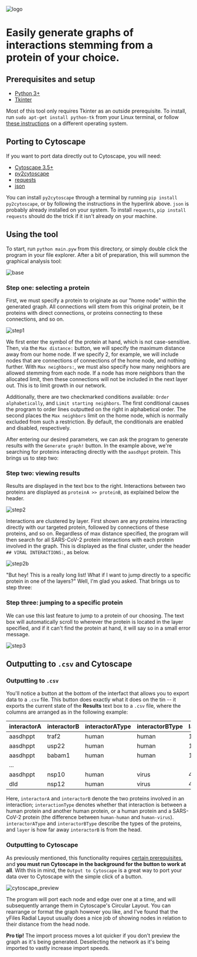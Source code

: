 ![logo](img/logo.png)

# Easily generate graphs of interactions stemming from a protein of your choice.

## Prerequisites and setup

* [Python 3+](https://www.python.org/)
* [Tkinter](https://docs.python.org/3/library/tkinter.html)

Most of this tool only requires Tkinter as an outside prerequisite. To install, run `sudo apt-get install python-tk` from your Linux terminal, or follow [these instructions](https://tkdocs.com/tutorial/install.html) on a different operating system.

## Porting to Cytoscape

If you want to port data directly out to Cytoscape, you will need:

* [Cytoscape 3.5+](https://cytoscape.org/)
* [py2cytoscape](https://py2cytoscape.readthedocs.io/en/latest/#installation)
* [requests](https://requests.readthedocs.io/en/master/)
* [json](https://docs.python.org/3/library/json.html)

You can install `py2cytoscape` through a terminal by running `pip install py2cytoscape`, or by following the instructions in the hyperlink above. `json` is probably already installed on your system. To install `requests`, `pip install requests` should do the trick if it isn't already on your machine.

## Using the tool

To start, run `python main.pyw` from this directory, or simply double click the program in your file explorer. After a bit of preparation, this will summon the graphical analysis tool:

![base](img/base.png)

### Step one: selecting a protein

First, we must specify a protein to originate as our "home node" within the generated graph. All connections will stem from this original protein, be it proteins with direct connections, or proteins connecting to these connections, and so on.

![step1](img/step1.png)

We first enter the symbol of the protein at hand, which is not case-sensitive. Then, via the `Max distance:` button, we will specify the maximum distance away from our home node. If we specify 2, for example, we will include nodes that are connections of connections of the home node, and nothing further. With `Max neighbors:`, we must also specify how many neighbors are allowed stemming from each node. If a node has more neighbors than the allocated limit, then these connections will not be included in the next layer out. This is to limit growth in our network.

Additionally, there are two checkmarked conditions available: `Order alphabetically`, and `Limit starting neighbors`. The first conditional causes the program to order lines outputted on the right in alphabetical order. The second places the `Max neighbors` limit on the home node, which is normally excluded from such a restriction. By default, the conditionals are enabled and disabled, respectively.

After entering our desired parameters, we can ask the program to generate results with the `Generate graph!` button. In the example above, we're searching for proteins interacting directly with the `aasdhppt` protein. This brings us to step two:

### Step two: viewing results

Results are displayed in the text box to the right. Interactions between two proteins are displayed as `proteinA >> proteinB`, as explained below the header.

![step2](img/step2.png)

Interactions are clustered by layer. First shown are any proteins interacting directly with our targeted protein, followed by connections of these proteins, and so on. Regardless of max distance specified, the program will then search for all SARS-CoV-2 protein interactions with each protein involved in the graph. This is displayed as the final cluster, under the header `## VIRAL INTERACTIONS:`, as below.

![step2b](img/step2b.png)

"But hey! This is a really long list! What if I want to jump directly to a specific protein in one of the layers?" Well, I'm glad you asked. That brings us to step three:

### Step three: jumping to a specific protein

We can use this last feature to jump to a protein of our choosing. The text box will automatically scroll to wherever the protein is located in the layer specified, and if it can't find the protein at hand, it will say so in a small error message.

![step3](img/step3.png)

## Outputting to `.csv` and Cytoscape

### Outputting to `.csv`

You'll notice a button at the bottom of the interfact that allows you to export data to a `.csv` file. This button does exactly what it does on the tin -- it exports the current state of the **Results** text box to a `.csv` file, where the columns are arranged as in the following example:

| interactorA | interactorB | interactorAType | interactorBType | layer | interactionType |
| ----------- | ----------- | --------------- | --------------- | ----- | --------------- |
| aasdhppt    | traf2       | human           | human           | 1     | human-human     |
| aasdhppt    | usp22       | human           | human           | 1     | human-human     |
| aasdhppt    | babam1      | human           | human           | 1     | human-human     |
| ...         |             |                 |                 |       |                 |
| aasdhppt    | nsp10       | human           | virus           | 4     | human-virus     |
| dld         | nsp12       | human           | virus           | 4     | human-virus     |

Here, `interactorA` and `interactorB` denote the two proteins involved in an interaction; `interactionType` denotes whether that interaction is between a human protein and another human protein, or a human protein and a SARS-CoV-2 protein (the difference between `human-human` and `human-virus`). `interactorAType` and `interactorBType` describe the types of the proteins, and `layer` is how far away `interactorB` is from the head.

### Outputting to Cytoscape

As previously mentioned, this functionality requires [certain prerequisites](https://github.com/Craven-Biostat-Lab/SARS-CoV-2-Analysis/tree/main/code/GraphAnalysis#porting-to-cytoscape), and **you must run Cytoscape in the background for the button to work at all**. With this in mind, the `Output to Cytoscape` is a great way to port your data over to Cytoscape with the simple click of a button.

![cytoscape_preview](img/cytoscape.png)

The program will port each node and edge over one at a time, and will subsequently arrange them in Cytoscape's Circular Layout. You can rearrange or format the graph however you like, and I've found that the yFiles Radial Layout usually does a nice job of showing nodes in relation to their distance from the head node.

**Pro tip!** The import process moves a lot quicker if you don't preview the graph as it's being generated. Deselecting the network as it's being imported to vastly increase import speeds.
